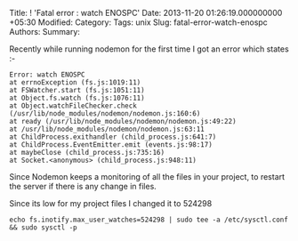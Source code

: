 Title: ! 'Fatal error : watch ENOSPC'
Date: 2013-11-20 01:26:19.000000000 +05:30
Modified: 
Category: 
Tags: unix
Slug: fatal-error-watch-enospc
Authors: 
Summary: 

Recently while running nodemon for the first time  I got an error which states :- 

	Error: watch ENOSPC
    at errnoException (fs.js:1019:11)
    at FSWatcher.start (fs.js:1051:11)
    at Object.fs.watch (fs.js:1076:11)
    at Object.watchFileChecker.check (/usr/lib/node_modules/nodemon/nodemon.js:160:6)
    at ready (/usr/lib/node_modules/nodemon/nodemon.js:49:22)
    at /usr/lib/node_modules/nodemon/nodemon.js:63:11
    at ChildProcess.exithandler (child_process.js:641:7)
    at ChildProcess.EventEmitter.emit (events.js:98:17)
    at maybeClose (child_process.js:735:16)
    at Socket.<anonymous> (child_process.js:948:11)

Since Nodemon keeps a monitoring of all the files in your project, to restart the server if there is any change in files. 

Since its low for my project files I changed it to 524298 
    
    echo fs.inotify.max_user_watches=524298 | sudo tee -a /etc/sysctl.conf && sudo sysctl -p


